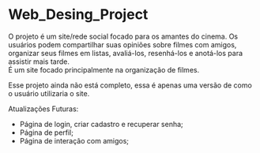 # Web_Desing_Project

O projeto é um site/rede social focado para os amantes do cinema. Os usuários podem compartilhar suas opiniões sobre filmes com amigos, organizar seus filmes em listas, avaliá-los, resenhá-los e anotá-los para assistir mais tarde.<br>
É um site focado principalmente na organização de filmes.

Esse projeto ainda não está completo, essa é apenas uma versão de como o usuário utilizaria o site.

Atualizações Futuras:

* Página de login, criar cadastro e recuperar senha;
* Página de perfil;
* Página de interação com amigos;